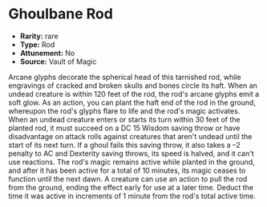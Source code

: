 
# Ghoulbane Rod

* **Rarity:** rare
* **Type:** Rod
* **Attunement:** No
* **Source:** Vault of Magic


Arcane glyphs decorate the spherical head of this tarnished rod, while engravings of cracked and broken skulls and bones circle its haft. When an undead creature is within 120 feet of the rod, the rod's arcane glyphs emit a soft glow. As an action, you can plant the haft end of the rod in the ground, whereupon the rod's glyphs flare to life and the rod's magic activates. When an undead creature enters or starts its turn within 30 feet of the planted rod, it must succeed on a DC 15 Wisdom saving throw or have disadvantage on attack rolls against creatures that aren't undead until the start of its next turn. If a ghoul fails this saving throw, it also takes a –2 penalty to AC and Dexterity saving throws, its speed is halved, and it can't use reactions. The rod's magic remains active while planted in the ground, and after it has been active for a total of 10 minutes, its magic ceases to function until the next dawn. A creature can use an action to pull the rod from the ground, ending the effect early for use at a later time. Deduct the time it was active in increments of 1 minute from the rod's total active time.
